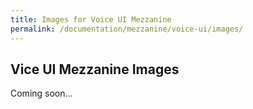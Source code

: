 ```yaml
---
title: Images for Voice UI Mezzanine
permalink: /documentation/mezzanine/voice-ui/images/
---
```

## Vice UI Mezzanine Images

Coming soon...
